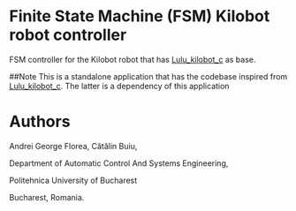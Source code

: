# Finite State Machine (FSM) Kilobot robot controller

FSM controller for the Kilobot robot that has [Lulu_kilobot_c](https://github.com/andrei91ro/lulu_kilobot_c) as base.

##Note
This is a standalone application that has the codebase inspired from [Lulu_kilobot_c](https://github.com/andrei91ro/lulu_kilobot_c).
The latter is a dependency of this application

# Authors
Andrei George Florea, Cătălin Buiu,

Department of Automatic Control And Systems Engineering,

Politehnica University of Bucharest

Bucharest, Romania.
